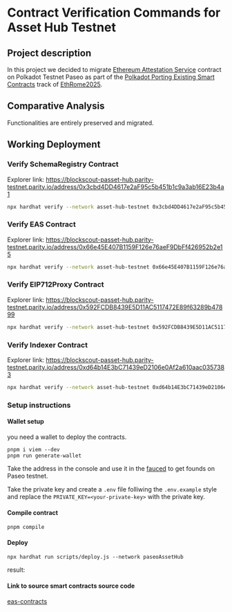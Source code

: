 # Contract Verification Commands for Asset Hub Testnet

## Project description

In this project we decided to migrate [Ethereum Attestation Service](https://attest.org/) contract on Polkadot Testnet Paseo as part of the [Polkadot Porting Existing Smart Contracts](https://ethrome25.notion.site/Prizes-and-Bounties-160d00c099af81aba88cd436e7acf94f) track of [EthRome2025](https://www.ethrome.org/).

## Comparative Analysis

Functionalities are entirely preserved and migrated.

## Working Deployment

### Verify SchemaRegistry Contract

Explorer link: https://blockscout-passet-hub.parity-testnet.parity.io/address/0x3cbd4DD4617e2aF95c5b451b1c9a3ab16E23b4a1

```bash
npx hardhat verify --network asset-hub-testnet 0x3cbd4DD4617e2aF95c5b451b1c9a3ab16E23b4a1
```

### Verify EAS Contract

Explorer link: https://blockscout-passet-hub.parity-testnet.parity.io/address/0x66e45E407B1159F126e76aeF9DbFf426952b2e15

```bash
npx hardhat verify --network asset-hub-testnet 0x66e45E407B1159F126e76aeF9DbFf426952b2e15 0x3cbd4DD4617e2aF95c5b451b1c9a3ab16E23b4a1
```

### Verify EIP712Proxy Contract

Explorer link: https://blockscout-passet-hub.parity-testnet.parity.io/address/0x592FCDB8439E5D11AC5117472E89f63289b47899

```bash
npx hardhat verify --network asset-hub-testnet 0x592FCDB8439E5D11AC5117472E89f63289b47899 0x3cbd4DD4617e2aF95c5b451b1c9a3ab16E23b4a1 "2CEIP712Proxy"
```

### Verify Indexer Contract

Explorer link: https://blockscout-passet-hub.parity-testnet.parity.io/address/0xd64b14E3bC71439eD2106e0Af2a610aac0357383

```bash
npx hardhat verify --network asset-hub-testnet 0xd64b14E3bC71439eD2106e0Af2a610aac0357383 0x3cbd4DD4617e2aF95c5b451b1c9a3ab16E23b4a1
```
### Setup instructions

#### Wallet setup

you need a wallet to deploy the contracts.

```
pnpm i viem --dev
pnpm run generate-wallet
```
Take the address in the console and use it in the [fauced](https://faucet.polkadot.io/) to get founds on Paseo testnet.

Take the private key and create a `.env` file folliwing the `.env.example` style and replace the `PRIVATE_KEY=<your-private-key>` with the private key.

#### Compile contract

```
pnpm compile
```

#### Deploy
```
npx hardhat run scripts/deploy.js --network paseoAssetHub
```

result: 
 
#### 

#### Link to source smart contracts source code

[eas-contracts](https://github.com/ethereum-attestation-service/eas-contracts)

